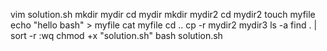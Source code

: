 vim solution.sh
mkdir mydir
cd mydir
mkdir mydir2
cd mydir2
touch myfile
echo "hello bash" > myfile
cat myfile
cd ..
cp -r mydir2 mydir3
ls -a
find . | sort -r
:wq
chmod +x "solution.sh"
bash solution.sh 

